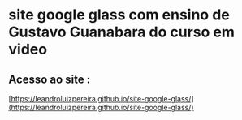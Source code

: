 # site google glass com ensino de Gustavo Guanabara do curso em video

 
 ## Acesso ao site :
 
 [https://leandroluizpereira.github.io/site-google-glass/](https://leandroluizpereira.github.io/site-google-glass/)
